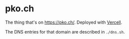 # pko.ch

The thing that's on https://pko.ch/. Deployed with [Vercell](https://vercel.com/pkoch/pko.ch).

The DNS entries for that domain are described in `./dns.sh`.

